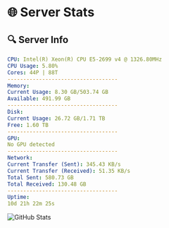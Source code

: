 # 🌐 Server Stats
## 🔍 Server Info
```yaml
CPU: Intel(R) Xeon(R) CPU E5-2699 v4 @ 1326.80MHz
CPU Usage: 5.80%
Cores: 44P | 88T
-----------------------------------
Memory:
Current Usage: 8.30 GB/503.74 GB
Available: 491.99 GB
-----------------------------------
Disk:
Current Usage: 26.72 GB/1.71 TB
Free: 1.60 TB
-----------------------------------
GPU:
No GPU detected
-----------------------------------
Network:
Current Transfer (Sent): 345.43 KB/s
Current Transfer (Received): 51.35 KB/s
Total Sent: 580.73 GB
Total Received: 130.48 GB
-----------------------------------
Uptime:
10d 21h 22m 25s
```
![GitHub Stats](https://img.shields.io/badge/Updated-2025-04-30_14:31:13-blue)